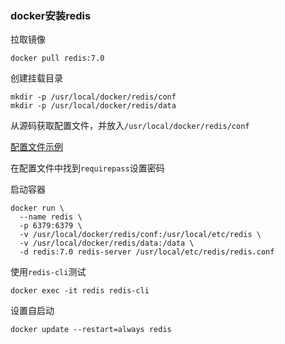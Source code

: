 ### docker安装redis

拉取镜像

```
docker pull redis:7.0
```

创建挂载目录

```
mkdir -p /usr/local/docker/redis/conf
mkdir -p /usr/local/docker/redis/data
```

从源码获取配置文件，并放入`/usr/local/docker/redis/conf`

[配置文件示例](/1-commonly-tutorials/redis-example.conf)

在配置文件中找到`requirepass`设置密码

启动容器

```
docker run \
  --name redis \
  -p 6379:6379 \
  -v /usr/local/docker/redis/conf:/usr/local/etc/redis \
  -v /usr/local/docker/redis/data:/data \
  -d redis:7.0 redis-server /usr/local/etc/redis/redis.conf
```

使用`redis-cli`测试

```
docker exec -it redis redis-cli
```

设置自启动

```
docker update --restart=always redis
```
